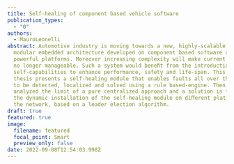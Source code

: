 ```yaml
---
title: Self-healing of component based vehicle software
publication_types:
  - "0"
authors:
  - MauroLeonelli
abstract: Automotive industry is moving towards a new, highly-scalable and
  modular embedded architecture developed on component based software and
  powerful platforms. Moreover increasing complexity will make current approach
  no longer manageable. Such a system would beneﬁt from the introduction of
  self-capabilities to enhance performance, safety and life-span. This master
  thesis presents a self-healing module that enables faults all over the system
  to be detected, localized and solved using a rule based-engine. Then it is
  analyzed the limit of a pure centralized approach and a solution is found in
  the dynamic installation of the self-healing module on diﬀerent platforms in
  the network, based on a leader election algorithm.
draft: true
featured: true
image:
  filename: featured
  focal_point: Smart
  preview_only: false
date: 2022-09-08T12:54:03.998Z
---
```

